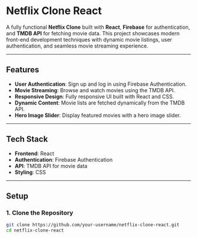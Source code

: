 # Netflix Clone React

A fully functional **Netflix Clone** built with **React**, **Firebase** for authentication, and **TMDB API** for fetching movie data. This project showcases modern front-end development techniques with dynamic movie listings, user authentication, and seamless movie streaming experience.

---

## Features

- **User Authentication**: Sign up and log in using Firebase Authentication.
- **Movie Streaming**: Browse and watch movies using the TMDB API.
- **Responsive Design**: Fully responsive UI built with React and CSS.
- **Dynamic Content**: Movie lists are fetched dynamically from the TMDB API.
- **Hero Image Slider**: Display featured movies with a hero image slider.

---

## Tech Stack

- **Frontend**: React
- **Authentication**: Firebase Authentication
- **API**: TMDB API for movie data
- **Styling**: CSS

---

## Setup

### 1. Clone the Repository

```bash
git clone https://github.com/your-username/netflix-clone-react.git
cd netflix-clone-react
